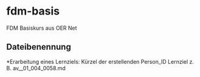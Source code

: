 # fdm-basis
FDM Basiskurs aus OER Net

## Dateibenennung
*Erarbeitung eines Lernziels:
Kürzel der erstellenden Person_ID Lernziel z. B. av__01_004_0058.md
